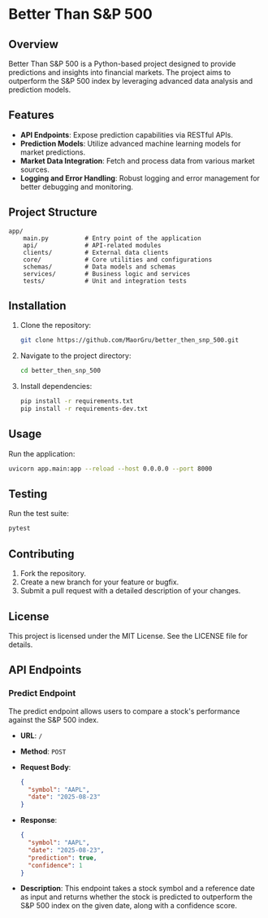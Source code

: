 # Better Than S&P 500

## Overview

Better Than S&P 500 is a Python-based project designed to provide predictions and insights into financial markets. The project aims to outperform the S&P 500 index by leveraging advanced data analysis and prediction models.

## Features

- **API Endpoints**: Expose prediction capabilities via RESTful APIs.
- **Prediction Models**: Utilize advanced machine learning models for market predictions.
- **Market Data Integration**: Fetch and process data from various market sources.
- **Logging and Error Handling**: Robust logging and error management for better debugging and monitoring.

## Project Structure

```
app/
    main.py          # Entry point of the application
    api/             # API-related modules
    clients/         # External data clients
    core/            # Core utilities and configurations
    schemas/         # Data models and schemas
    services/        # Business logic and services
    tests/           # Unit and integration tests
```

## Installation

1. Clone the repository:
   ```bash
   git clone https://github.com/MaorGru/better_then_snp_500.git
   ```
2. Navigate to the project directory:
   ```bash
   cd better_then_snp_500
   ```
3. Install dependencies:
   ```bash
   pip install -r requirements.txt
   pip install -r requirements-dev.txt
   ```

## Usage

Run the application:

```bash
uvicorn app.main:app --reload --host 0.0.0.0 --port 8000
```

## Testing

Run the test suite:

```bash
pytest
```

## Contributing

1. Fork the repository.
2. Create a new branch for your feature or bugfix.
3. Submit a pull request with a detailed description of your changes.

## License

This project is licensed under the MIT License. See the LICENSE file for details.

## API Endpoints

### Predict Endpoint

The predict endpoint allows users to compare a stock's performance against the S&P 500 index.

- **URL**: `/`
- **Method**: `POST`
- **Request Body**:
  ```json
  {
    "symbol": "AAPL",
    "date": "2025-08-23"
  }
  ```
- **Response**:

  ```json
  {
    "symbol": "AAPL",
    "date": "2025-08-23",
    "prediction": true,
    "confidence": 1
  }
  ```

- **Description**: This endpoint takes a stock symbol and a reference date as input and returns whether the stock is predicted to outperform the S&P 500 index on the given date, along with a confidence score.
